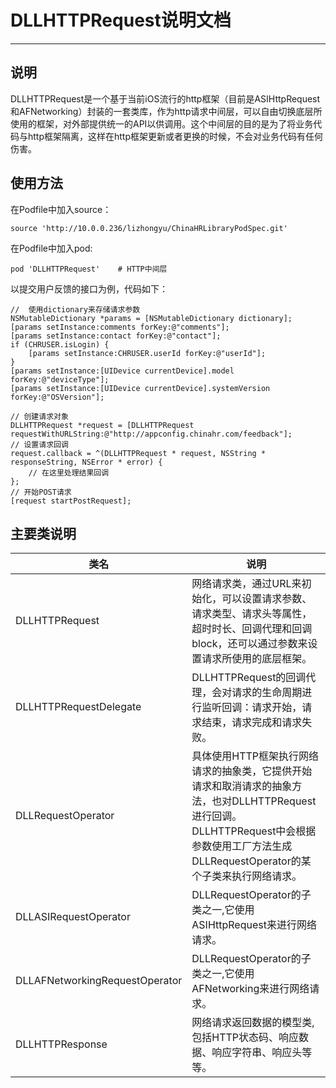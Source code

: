 # DLLHTTPRequest说明文档
------------

## 说明
DLLHTTPRequest是一个基于当前iOS流行的http框架（目前是ASIHttpRequest和AFNetworking）封装的一套类库，作为http请求中间层，可以自由切换底层所使用的框架，对外部提供统一的API以供调用。这个中间层的目的是为了将业务代码与http框架隔离，这样在http框架更新或者更换的时候，不会对业务代码有任何伤害。
## 使用方法
在Podfile中加入source：

```
source 'http://10.0.0.236/lizhongyu/ChinaHRLibraryPodSpec.git'
```
在Podfile中加入pod:

```
pod 'DLLHTTPRequest'    # HTTP中间层
```

以提交用户反馈的接口为例，代码如下：

```
//	使用dictionary来存储请求参数       NSMutableDictionary *params = [NSMutableDictionary dictionary]; 
[params setInstance:comments forKey:@"comments"];[params setInstance:contact forKey:@"contact"];
if (CHRUSER.isLogin) {	[params setInstance:CHRUSER.userId forKey:@"userId"]; 
}[params setInstance:[UIDevice currentDevice].model forKey:@"deviceType"]; 
[params setInstance:[UIDevice currentDevice].systemVersion forKey:@"OSVersion"];

// 创建请求对象
DLLHTTPRequest *request = [DLLHTTPRequest requestWithURLString:@"http://appconfig.chinahr.com/feedback"];
// 设置请求回调
request.callback = ^(DLLHTTPRequest * request, NSString * responseString, NSError * error) {
	// 在这里处理结果回调
};
// 开始POST请求
[request startPostRequest];
```
## 主要类说明
类名 | 说明
--- | ---
DLLHTTPRequest | 网络请求类，通过URL来初始化，可以设置请求参数、请求类型、请求头等属性，超时时长、回调代理和回调block，还可以通过参数来设置请求所使用的底层框架。
DLLHTTPRequestDelegate | DLLHTTPRequest的回调代理，会对请求的生命周期进行监听回调：请求开始，请求结束，请求完成和请求失败。
DLLRequestOperator | 具体使用HTTP框架执行网络请求的抽象类，它提供开始请求和取消请求的抽象方法，也对DLLHTTPRequest进行回调。 DLLHTTPRequest中会根据参数使用工厂方法生成DLLRequestOperator的某个子类来执行网络请求。
DLLASIRequestOperator | DLLRequestOperator的子类之一,它使用ASIHttpRequest来进行网络请求。
DLLAFNetworkingRequestOperator | DLLRequestOperator的子类之一,它使用AFNetworking来进行网络请求。
DLLHTTPResponse | 网络请求返回数据的模型类,包括HTTP状态码、响应数据、响应字符串、响应头等等。

